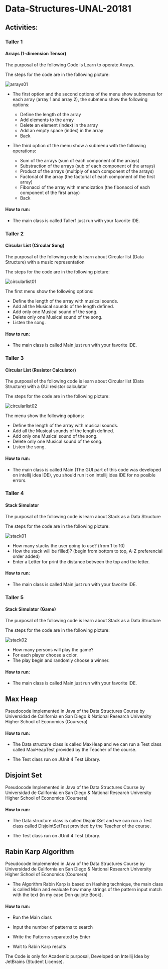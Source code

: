 # Data-Structures-UNAL-20181

## Activities:

### Taller 1

#### Arrays (1-dimension Tensor)

The purposal of the following Code is Learn to operate Arrays.


The steps for the code are in the following picture:

![arrays01](https://user-images.githubusercontent.com/25142388/42120481-337ccb9c-7be1-11e8-9d59-bf4eb3b9b92c.PNG)

- The first option and the second options of the menu show submenus for each array (array 1 and array 2), the submenu show the following options:

	- Define the length of the array
	- Add elements to the array
	- Delete an element (index) in the array
	- Add an empty space (index) in the array
	- Back

- The third option of the menu show a submenu with the following operations:

	- Sum of the arrays (sum of each component of the arrays)
	- Substraction of the arrays (sub of each component of the arrays)
	- Product of the arrays (multiply of each component of the arrays)
	- Factorial of the array (the factorial of each component of the first array)
	- Fibonacci of the array with memoization (the fibonacci of each component of the first array)
	- Back

#### How to run:

- The main class is called Taller1 just run with your favorite IDE.



### Taller 2

#### Circular List (Circular Song)

The purposal of the following code is learn about Circular list (Data Structure) with a music representation


The steps for the code are in the following picture:

![circularlist01](https://user-images.githubusercontent.com/25142388/42120482-3397f82c-7be1-11e8-94e6-eef241bc8a5f.PNG)

The first menu show the following options:

- Define the length of the array with musical sounds.
- Add all the Musical sounds of the length defined.
- Add only one Musical sound of the song.
- Delete only one Musical sound of the song.
- Listen the song.

#### How to run:

- The main class is called Main just run with your favorite IDE.


### Taller 3

#### Circular List (Resistor Calculator)

The purposal of the following code is learn about Circular list (Data Structure) with a GUI resistor calculator


The steps for the code are in the following picture:

![circularlist02](https://user-images.githubusercontent.com/25142388/42120483-3454dc44-7be1-11e8-911b-6841dff952d8.PNG)

The menu show the following options:

- Define the length of the array with musical sounds.
- Add all the Musical sounds of the length defined.
- Add only one Musical sound of the song.
- Delete only one Musical sound of the song.
- Listen the song.

#### How to run:

- The main class is called Main (The GUI part of this code was developed on intellij idea IDE), you should run it on intellij idea IDE for no posible errors.



### Taller 4

#### Stack Simulator

The purposal of the following code is learn about Stack as a Data Structure

The steps for the code are in the following picture:

![stack01](https://user-images.githubusercontent.com/25142388/42120484-3480ec6c-7be1-11e8-9857-b22f68518107.PNG)


- How many stacks the user going to use? (from 1 to 10)
- How the stack will be filled)? (begin from bottom to top, A-Z preferencial order added)
- Enter a Letter for print the distance between the top and the letter.

#### How to run:

- The main class is called Main just run with your favorite IDE.



### Taller 5

#### Stack Simulator (Game)

The purposal of the following code is learn about Stack as a Data Structure

The steps for the code are in the following picture:

![stack02](https://user-images.githubusercontent.com/25142388/42120485-34a08ee6-7be1-11e8-9e6f-a71bdbb12562.PNG)

- How many persons will play the game?
- For each player choose a color.
- The play begin and randomly choose a winner.

#### How to run:

- The main class is called Main just run with your favorite IDE.



## Max Heap

Pseudocode Implemented in Java of the Data Structures Course by Universidad de California en San Diego & National Research University Higher School of Economics (Coursera)

#### How to run:

- The Data structure class is called MaxHeap and we can run a Test class called MaxHeapTest provided by the Teacher of the course.

- The Test class run on JUnit 4 Test Library.



## Disjoint Set

Pseudocode Implemented in Java of the Data Structures Course by Universidad de California en San Diego & National Research University Higher School of Economics (Coursera)

#### How to run:

- The Data structure class is called DisjointSet and we can run a Test class called DisjointSetTest provided by the Teacher of the course.

- The Test class run on JUnit 4 Test Library.


## Rabin Karp Algorithm

Pseudocode Implemented in Java of the Data Structures Course by Universidad de California en San Diego & National Research University Higher School of Economics (Coursera)

- The Algorithm Rabin Karp is based on Hashing technique, the main class is called Main and evaluate how many strings of the pattern input match with the text (in my case Don quijote Book).

#### How to run:

- Run the Main class

- Input the number of patterns to search

- Write the Patterns separated by Enter

- Wait to Rabin Karp results




The Code is only for Academic purposal, Developed on Intellij Idea by JetBrains (Student License).